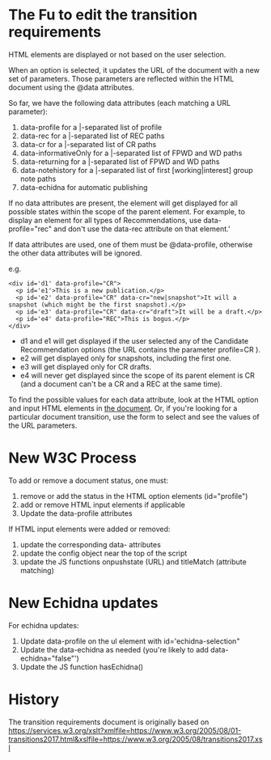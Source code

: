 # The Fu to edit the transition requirements 

HTML elements are displayed or not based on the user selection.

When an option is selected, it updates the URL of the document with a new set of parameters. Those parameters are reflected within the HTML document using the @data attributes.

So far, we have the following data attributes (each matching a URL parameter):

1. data-profile for a |-separated list of profile
2. data-rec for a |-separated list of REC paths
3. data-cr for a |-separated list of CR paths
3. data-informativeOnly for a |-separated list of FPWD and WD paths
4. data-returning for a |-separated list of FPWD and WD paths
5. data-notehistory for a |-separated list of first [working|interest] group note paths
7. data-echidna for automatic publishing

If no data attributes are present, the element will get displayed for all possible states within the scope of the parent element. For example, to display an element for all types of Recommendations, use data-profile="rec" and don't use the data-rec attribute on that element.'

If data attributes are used, one of them must be @data-profile, otherwise the other data attributes will be ignored.

e.g.
```
<div id='d1' data-profile="CR">
  <p id='e1'>This is a new publication.</p>
  <p id='e2' data-profile="CR" data-cr="new|snapshot">It will a snapshot (which might be the first snapshot).</p>
  <p id='e3' data-profile="CR" data-cr="draft">It will be a draft.</p>
  <p id='e4' data-profile="REC">This is bogus.</p>
</div>
```

* d1 and e1 will get displayed if the user selected any of the Candidate Recommendation options (the URL contains the parameter profile=CR ).
* e2 will get displayed only for snapshots, including the first one.
* e3 will get displayed only for CR drafts.
* e4 will never get displayed since the scope of its parent element is CR (and a document can't be a CR and a REC at the same time).

To find the possible values for each data attribute, look at the HTML option and input HTML elements in [the document](https://github.com/w3c/transitions/blob/main/index.html#L269). Or, if you're looking for a particular document transition, use the form to select and see the values of the URL parameters.

# New W3C Process

To add or remove a document status, one must:

1. remove or add the status in the HTML option elements (id="profile")
2. add or remove HTML input elements if applicable
3. Update the data-profile attributes

If HTML input elements were added or removed:
1. update the corresponding data- attributes
1. update the config object near the top of the script
1. update the JS functions onpushstate (URL) and titleMatch (attribute matching)

# New Echidna updates

For echidna updates:
1. Update data-profile on the ul element with id='echidna-selection"
2. Update the data-echidna as needed (you're likely to add data-echidna="false"')
3. Update the JS function hasEchidna()

# History

The transition requirements document is originally based on
 https://services.w3.org/xslt?xmlfile=https://www.w3.org/2005/08/01-transitions2017.html&xslfile=https://www.w3.org/2005/08/transitions2017.xsl
